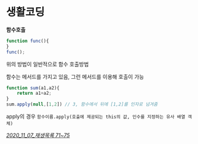 # 생활코딩

**함수호출**

```javascript
function func(){
}
func();
```

위의 방법이 일반적으로 함수 호출방법

함수는 메서드를 가지고 있음, 그런 메서드를 이용해 호출이 가능

``` javascript
function sum(a1,a2){
    return a1+a2;
}
sum.apply(null,[1,2]) // 3, 함수에서 뒤에 [1,2]를 인자로 넘겨줌
```

apply의 경우
`함수이름.apply(호출에 제공되는 this의 값, 인수를 지정하는 유사 배열 객체)`



*<u>2020_11_07_재생목록  71~75</u>*